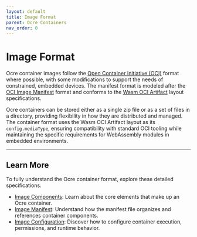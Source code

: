```yaml
---
layout: default
title: Image Format 
parent: Ocre Containers 
nav_order: 0 
---
```


# Image Format

Ocre container images follow the [Open Container Initiative (OCI)](https://opencontainers.org/) format where possible, with some modifications to support the needs of constrained, embedded devices. The manifest format is modeled after the [OCI Image Manifest](https://github.com/opencontainers/image-spec/blob/main/manifest.md) format and conforms to the [Wasm OCI Artifact](https://tag-runtime.cncf.io/wgs/wasm/deliverables/wasm-oci-artifact/) layout specifications.

Ocre containers can be stored either as a single zip file or as a set of files in a directory, providing flexibility in how they are distributed and managed. The container format uses the Wasm OCI Artifact layout as its `config.mediaType`, ensuring compatibility with standard OCI tooling while maintaining the specific requirements for WebAssembly modules in embedded environments.


---

## Learn More

To fully understand the Ocre container format, explore these detailed specifications. 

- [Image Components](../image_components): Learn about the core elements that make up an Ocre container. 
- [Image Manifest](../image_manifest): Understand how the manifest file organizes and references container components.
- [Image Configuration](../image_configuration): Discover how to configure container execution, permissions, and runtime behavior.